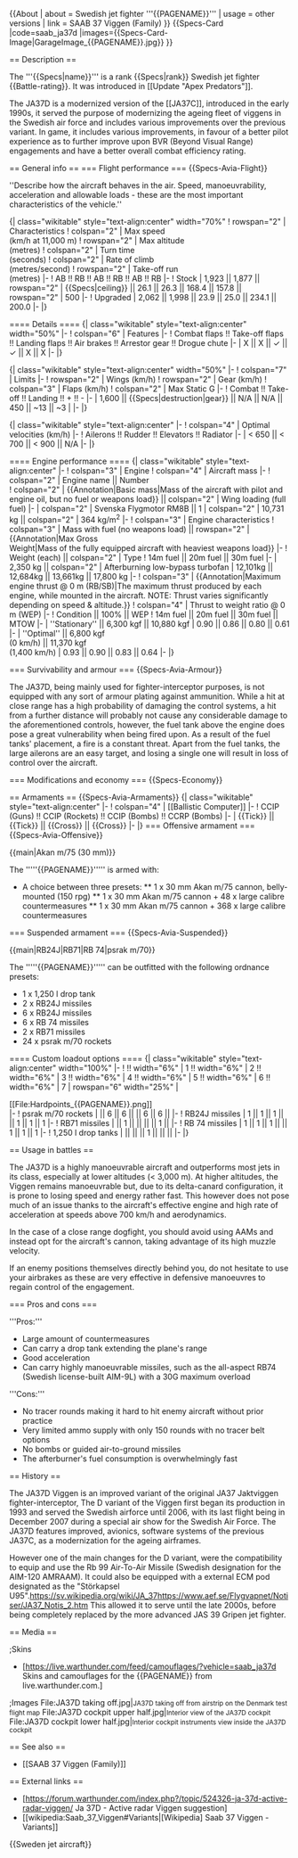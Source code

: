 {{About
| about = Swedish jet fighter '''{{PAGENAME}}'''
| usage = other versions
| link = SAAB 37 Viggen (Family)
}}
{{Specs-Card
|code=saab_ja37d
|images={{Specs-Card-Image|GarageImage_{{PAGENAME}}.jpg}}
}}

== Description ==
<!-- ''In the description, the first part should be about the history of and the creation and combat usage of the aircraft, as well as its key features. In the second part, tell the reader about the aircraft in the game. Insert a screenshot of the vehicle, so that if the novice player does not remember the vehicle by name, he will immediately understand what kind of vehicle the article is talking about.'' -->
The '''{{Specs|name}}''' is a rank {{Specs|rank}} Swedish jet fighter {{Battle-rating}}. It was introduced in [[Update "Apex Predators"]].

The JA37D is a modernized version of the [[JA37C]], introduced in the early 1990s, it served the purpose of modernizing the ageing fleet of viggens in the Swedish air force and includes various improvements over the previous variant. In game, it includes various improvements, in favour of a better pilot experience as to further improve upon BVR (Beyond Visual Range) engagements and have a better overall combat efficiency rating.

== General info ==
=== Flight performance ===
{{Specs-Avia-Flight}}
<!-- ''Describe how the aircraft behaves in the air. Speed, manoeuvrability, acceleration and allowable loads - these are the most important characteristics of the vehicle.'' -->
''Describe how the aircraft behaves in the air. Speed, manoeuvrability, acceleration and allowable loads - these are the most important characteristics of the vehicle.''

{| class="wikitable" style="text-align:center" width="70%"
! rowspan="2" | Characteristics
! colspan="2" | Max speed<br>(km/h at 11,000 m)
! rowspan="2" | Max altitude<br>(metres)
! colspan="2" | Turn time<br>(seconds)
! colspan="2" | Rate of climb<br>(metres/second)
! rowspan="2" | Take-off run<br>(metres)
|-
! AB !! RB !! AB !! RB !! AB !! RB
|-
! Stock
| 1,923 || 1,877 || rowspan="2" | {{Specs|ceiling}} || 26.1 || 26.3 || 168.4 || 157.8 || rowspan="2" | 500
|-
! Upgraded
| 2,062 || 1,998 || 23.9 || 25.0 || 234.1 || 200.0
|-
|}

==== Details ====
{| class="wikitable" style="text-align:center" width="50%"
|-
! colspan="6" | Features
|-
! Combat flaps !! Take-off flaps !! Landing flaps !! Air brakes !! Arrestor gear !! Drogue chute
|-
| X || X || ✓ || ✓ || X || X     <!-- ✓ -->
|-
|}

{| class="wikitable" style="text-align:center" width="50%"
|-
! colspan="7" | Limits
|-
! rowspan="2" | Wings (km/h)
! rowspan="2" | Gear (km/h)
! colspan="3" | Flaps (km/h)
! colspan="2" | Max Static G
|-
! Combat !! Take-off !! Landing !! + !! -
|-
| 1,600 <!--{{Specs|destruction|body}}--> || {{Specs|destruction|gear}} || N/A || N/A || 450 || ~13 || ~3
|
|-
|}

{| class="wikitable" style="text-align:center"
|-
! colspan="4" | Optimal velocities (km/h)
|-
! Ailerons !! Rudder !! Elevators !! Radiator
|-
| < 650 || < 700 || < 900 || N/A
|-
|}

==== Engine performance ====
{| class="wikitable" style="text-align:center"
|-
! colspan="3" | Engine
! colspan="4" | Aircraft mass
|-
! colspan="2" | Engine name || Number	
! colspan="2" | {{Annotation|Basic mass|Mass of the aircraft with pilot and engine oil, but no fuel or weapons load}} || colspan="2" | Wing loading (full fuel)
|-
| colspan="2" | Svenska Flygmotor RM8B || 1
| colspan="2" | 10,731 kg || colspan="2" | 364 kg/m<sup>2</sup>
|-
! colspan="3" | Engine characteristics
! colspan="3" | Mass with fuel (no weapons load) || rowspan="2" | {{Annotation|Max Gross<br>Weight|Mass of the fully equipped aircraft with heaviest weapons load}}
|-
! Weight (each) || colspan="2" | Type
! 14m fuel || 20m fuel || 30m fuel
|-
| 2,350 kg || colspan="2" | Afterburning low-bypass turbofan
| 12,101kg || 12,684kg || 13,661kg || 17,800 kg
|-
! colspan="3" | {{Annotation|Maximum engine thrust @ 0 m (RB/SB)|The maximum thrust produced by each engine, while mounted in the aircraft. NOTE: Thrust varies significantly depending on speed & altitude.}}
! colspan="4" | Thrust to weight ratio @ 0 m (WEP)
|-
! Condition || 100% || WEP
! 14m fuel || 20m fuel || 30m fuel || MTOW
|-
| ''Stationary'' || 6,300 kgf || 10,880 kgf
| 0.90 || 0.86 || 0.80 || 0.61
|-
| ''Optimal'' || 6,800 kgf<br>(0 km/h) || 11,370 kgf<br>(1,400 km/h)
| 0.93 || 0.90 || 0.83 || 0.64
|-
|}

=== Survivability and armour ===
{{Specs-Avia-Armour}}
<!-- ''Examine the survivability of the aircraft. Note how vulnerable the structure is and how secure the pilot is, whether the fuel tanks are armoured, etc. Describe the armour, if there is any, and also mention the vulnerability of other critical aircraft systems.'' -->
The JA37D, being mainly used for fighter-interceptor purposes, is not equipped with any sort of armour plating against ammunition. While a hit at close range has a high probability of damaging the control systems, a hit from a further distance will probably not cause any considerable damage to the aforementioned controls, however, the fuel tank above the engine does pose a great vulnerability when being fired upon. As a result of the fuel tanks' placement, a fire is a constant threat. Apart from the fuel tanks, the large ailerons are an easy target, and losing a single one will result in loss of control over the aircraft.

=== Modifications and economy ===
{{Specs-Economy}}

== Armaments ==
{{Specs-Avia-Armaments}}
{| class="wikitable" style="text-align:center"
|-
! colspan="4" | [[Ballistic Computer]]
|-
! CCIP (Guns) !! CCIP (Rockets) !! CCIP (Bombs) !! CCRP (Bombs)
|-
| {{Tick}} || {{Tick}} || {{Cross}} || {{Cross}}
|-
|}
=== Offensive armament ===
{{Specs-Avia-Offensive}}
<!-- ''Describe the offensive armament of the aircraft, if any. Describe how effective the cannons and machine guns are in a battle, and also what belts or drums are better to use. If there is no offensive weaponry, delete this subsection.'' -->
{{main|Akan m/75 (30 mm)}}

The '''''{{PAGENAME}}''''' is armed with:

* A choice between three presets:
** 1 x 30 mm Akan m/75 cannon, belly-mounted (150 rpg)
** 1 x 30 mm Akan m/75 cannon + 48 x large calibre countermeasures
** 1 x 30 mm Akan m/75 cannon + 368 x large calibre countermeasures

=== Suspended armament ===
{{Specs-Avia-Suspended}}
<!-- ''Describe the aircraft's suspended armament: additional cannons under the wings, bombs, rockets and torpedoes. This section is especially important for bombers and attackers. If there is no suspended weaponry remove this subsection.'' -->
{{main|RB24J|RB71|RB 74|psrak m/70}}

The '''''{{PAGENAME}}''''' can be outfitted with the following ordnance presets:

* 1 x 1,250 l drop tank
* 2 x RB24J missiles
* 6 x RB24J missiles
* 6 x RB 74 missiles
* 2 x RB71 missiles
* 24 x psrak m/70 rockets

==== Custom loadout options ====
{| class="wikitable" style="text-align:center" width="100%"
|-
! !! width="6%" | 1 !! width="6%" | 2 !! width="6%" | 3 !! width="6%" | 4 !! width="6%" | 5 !! width="6%" | 6 !! width="6%" | 7
| rowspan="6" width="25%" | <div class="ttx-image">[[File:Hardpoints_{{PAGENAME}}.png]]</div>
|-
! psrak m/70 rockets
| || 6 || 6 || || 6 || 6 ||
|-
! RB24J missiles
| 1 || 1 || 1 || || 1 || 1 || 1
|-
! RB71 missiles
| || 1 || || || || 1 ||
|-
! RB 74 missiles
| 1 || 1 || 1 || || 1 || 1 || 1
|-
! 1,250 l drop tanks
| || || || 1 || || ||
|-
|}

== Usage in battles ==
<!-- ''Describe the tactics of playing in the aircraft, the features of using aircraft in a team and advice on tactics. Refrain from creating a "guide" - do not impose a single point of view, but instead, give the reader food for thought. Examine the most dangerous enemies and give recommendations on fighting them. If necessary, note the specifics of the game in different modes (AB, RB, SB).'' -->
The JA37D is a highly manoeuvrable aircraft and outperforms most jets in its class, especially at lower altitudes (< 3,000 m). At higher altitudes, the Viggen remains manoeuvrable but, due to its delta-canard configuration, it is prone to losing speed and energy rather fast. This however does not pose much of an issue thanks to the aircraft's effective engine and high rate of acceleration at speeds above 700 km/h and aerodynamics.

In the case of a close range dogfight, you should avoid using AAMs and instead opt for the aircraft's cannon, taking advantage of its high muzzle velocity.

If an enemy positions themselves directly behind you, do not hesitate to use your airbrakes as these are very effective in defensive manoeuvres to regain control of the engagement.

=== Pros and cons ===
<!-- ''Summarise and briefly evaluate the vehicle in terms of its characteristics and combat effectiveness. Mark its pros and cons in the bulleted list. Try not to use more than 6 points for each of the characteristics. Avoid using categorical definitions such as "bad", "good" and the like - use substitutions with softer forms such as "inadequate" and "effective".'' -->

'''Pros:'''

* Large amount of countermeasures
* Can carry a drop tank extending the plane's range
* Good acceleration
* Can carry highly manoeuvrable missiles, such as the all-aspect RB74 (Swedish license-built AIM-9L) with a 30G maximum overload

'''Cons:'''

* No tracer rounds making it hard to hit enemy aircraft without prior practice
* Very limited ammo supply with only 150 rounds with no tracer belt options
* No bombs or guided air-to-ground missiles
* The afterburner's fuel consumption is overwhelmingly fast

== History ==
<!-- ''Describe the history of the creation and combat usage of the aircraft in more detail than in the introduction. If the historical reference turns out to be too long, take it to a separate article, taking a link to the article about the vehicle and adding a block "/History" (example: <nowiki>https://wiki.warthunder.com/(Vehicle-name)/History</nowiki>) and add a link to it here using the <code>main</code> template. Be sure to reference text and sources by using <code><nowiki><ref></ref></nowiki></code>, as well as adding them at the end of the article with <code><nowiki><references /></nowiki></code>. This section may also include the vehicle's dev blog entry (if applicable) and the in-game encyclopedia description (under <code><nowiki>=== In-game description ===</nowiki></code>, also if applicable).'' -->
The JA37D Viggen is an improved variant of the original JA37 Jaktviggen fighter-interceptor, The D variant of the Viggen first began its production in 1993 and served the Swedish airforce until 2006, with its last flight being in December 2007 during a special air show for the Swedish Air Force. The JA37D features improved, avionics, software systems of the previous JA37C, as a modernization for the ageing airframes. 

However one of the main changes for the D variant, were the compatibility to equip and use the Rb 99 Air-To-Air Missile (Swedish designation for the AIM-120 AMRAAM). It could also be equipped with a external ECM pod designated as the "Störkapsel U95".<ref>https://sv.wikipedia.org/wiki/JA_37</ref><ref>https://www.aef.se/Flygvapnet/Notiser/JA37_Notis_2.htm</ref>  This allowed it to serve until the late 2000s, before being completely replaced by the more advanced JAS 39 Gripen jet fighter.

== Media ==
<!-- ''Excellent additions to the article would be video guides, screenshots from the game, and photos.'' -->

;Skins

* [https://live.warthunder.com/feed/camouflages/?vehicle=saab_ja37d Skins and camouflages for the {{PAGENAME}} from live.warthunder.com.]

;Images
<gallery mode="packed-hover" heights="200">
File:JA37D taking off.jpg|<small>JA37D taking off from airstrip on the Denmark test flight map</small>
File:JA37D cockpit upper half.jpg|<small>Interior view of the JA37D cockpit</small>
File:JA37D cockpit lower half.jpg|<small>Interior cockpit instruments view inside the JA37D cockpit</small>
</gallery>

== See also ==
<!-- ''Links to the articles on the War Thunder Wiki that you think will be useful for the reader, for example:''
* ''reference to the series of the aircraft;''
* ''links to approximate analogues of other nations and research trees.'' -->

* [[SAAB 37 Viggen (Family)]]

== External links ==
<!-- ''Paste links to sources and external resources, such as:''
* ''topic on the official game forum;''
* ''other literature.'' -->

* [https://forum.warthunder.com/index.php?/topic/524326-ja-37d-active-radar-viggen/ Ja 37D - Active radar Viggen suggestion]
* [[wikipedia:Saab_37_Viggen#Variants|[Wikipedia] Saab 37 Viggen - Variants]]

{{Sweden jet aircraft}}
<references />